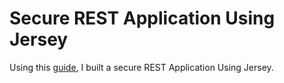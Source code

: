# Secure REST Application Using Jersey
Using this [guide](https://developer.okta.com/blog/2019/12/30/java-jersey-jaxrs), I built a secure REST Application Using Jersey. 
